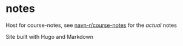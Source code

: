 # notes
Host for course-notes, see [navn-r/course-notes](https://github.com/navn-r/course-notes) for the *actual* notes

Site built with Hugo and Markdown
